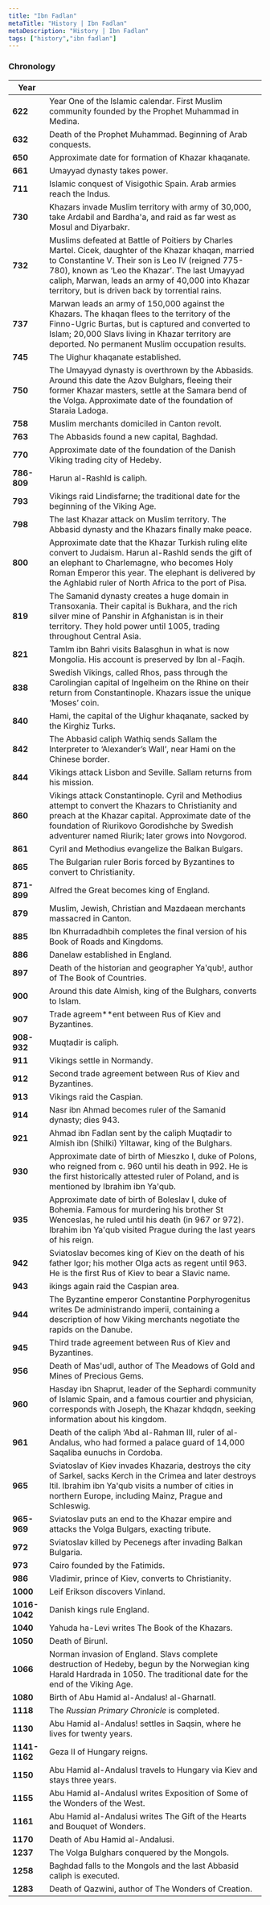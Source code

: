 ```yaml
---
title: "Ibn Fadlan"
metaTitle: "History | Ibn Fadlan"
metaDescription: "History | Ibn Fadlan"
tags: ["history","ibn fadlan"]
---
```


### Chronology

|Year       |          |
|-----------|----------|
|**622** |Year One of the Islamic calendar. First Muslim community founded by the Prophet Muhammad in Medina. |
|**632** |Death of the Prophet Muhammad. Beginning of Arab conquests. |
|**650** |Approximate date for formation of Khazar khaqanate. |
|**661** |Umayyad dynasty takes power. |
|**711** |Islamic conquest of Visigothic Spain. Arab armies reach the Indus. |
|**730** |Khazars invade Muslim territory with army of 30,000, take Ardabil and Bardha'a, and raid as far west as Mosul and Diyarbakr. |
|**732** |Muslims defeated at Battle of Poitiers by Charles Martel. Cicek, daughter of the Khazar khaqan, married to Constantine V. Their son is Leo IV (reigned 775-780), known as ‘Leo the Khazar’. The last Umayyad caliph, Marwan, leads an army of 40,000 into Khazar territory, but is driven back by torrential rains. |
|**737** |Marwan leads an army of 150,000 against the Khazars. The khaqan flees to the territory of the Finno-Ugric Burtas, but is captured and converted to Islam; 20,000 Slavs living in Khazar territory are deported. No permanent Muslim occupation results. |
|**745** |The Uighur khaqanate established. |
|**750** |The Umayyad dynasty is overthrown by the Abbasids. Around this date the Azov Bulghars, fleeing their former Khazar masters, settle at the Samara bend of the Volga. Approximate date of the foundation of Staraia Ladoga. |
|**758** |Muslim merchants domiciled in Canton revolt. |
|**763** |The Abbasids found a new capital, Baghdad. |
|**770** |Approximate date of the foundation of the Danish Viking trading city of Hedeby. |
|**786-809** |Harun al-Rashld is caliph. |
|**793** |Vikings raid Lindisfarne; the traditional date for the beginning of the Viking Age. |
|**798** |The last Khazar attack on Muslim territory. The Abbasid dynasty and the Khazars finally make peace. |
|**800** |Approximate date that the Khazar Turkish ruling elite convert to Judaism. Harun al-Rashld sends the gift of an elephant to Charlemagne, who becomes Holy Roman Emperor this year. The elephant is delivered by the Aghlabid ruler of North Africa to the port of Pisa. |
|**819** |The Samanid dynasty creates a huge domain in Transoxania. Their capital is Bukhara, and the rich silver mine of Panshir in Afghanistan is in their territory. They hold power until 1005, trading throughout Central Asia. |
|**821** |Tamlm ibn Bahri visits Balasghun in what is now Mongolia. His account is preserved by Ibn al-Faqih. |
|**838** |Swedish Vikings, called Rhos, pass through the Carolingian capital of Ingelheim on the Rhine on their return from Constantinople. Khazars issue the unique ‘Moses’ coin. |
|**840** |Hami, the capital of the Uighur khaqanate, sacked by the Kirghiz Turks. |
|**842** |The Abbasid caliph Wathiq sends Sallam the Interpreter to ‘Alexander’s Wall’, near Hami on the Chinese border. |
|**844** |Vikings attack Lisbon and Seville. Sallam returns from his mission. |
|**860** |Vikings attack Constantinople. Cyril and Methodius attempt to convert the Khazars to Christianity and preach at the Khazar capital. Approximate date of the foundation of Riurikovo Gorodishche by Swedish adventurer named Riurik; later grows into Novgorod. |
|**861** |Cyril and Methodius evangelize the Balkan Bulgars. |
|**865** |The Bulgarian ruler Boris forced by Byzantines to convert to Christianity. |
|**871-899** |Alfred the Great becomes king of England. |
|**879** |Muslim, Jewish, Christian and Mazdaean merchants massacred in Canton. |
|**885** |Ibn Khurradadhbih completes the final version of his Book of Roads and Kingdoms. |
|**886** |Danelaw established in England. |
|**897** |Death of the historian and geographer Ya'qub!, author of The Book of Countries. |
|**900** |Around this date Almish, king of the Bulghars, converts to Islam. |
|**907** |Trade agreem**ent between Rus of Kiev and Byzantines. |
|**908-932** |Muqtadir is caliph. |
|**911** |Vikings settle in Normandy. |
|**912** |Second trade agreement between Rus of Kiev and Byzantines. |
|**913** |Vikings raid the Caspian. |
|**914** |Nasr ibn Ahmad becomes ruler of the Samanid dynasty; dies 943. |
|**921** |Ahmad ibn Fadlan sent by the caliph Muqtadir to Almish ibn (Shilki) Yiltawar, king of the Bulghars. |
|**930** |Approximate date of birth of Mieszko I, duke of Polons, who reigned from c. 960 until his death in 992. He is the first historically attested ruler of Poland, and is mentioned by Ibrahim ibn Ya'qub. |
|**935** |Approximate date of birth of Boleslav I, duke of Bohemia. Famous for murdering his brother St Wenceslas, he ruled until his death (in 967 or 972). Ibrahim ibn Ya'qub visited Prague during the last years of his reign. |
|**942** |Sviatoslav becomes king of Kiev on the death of his father Igor; his mother Olga acts as regent until 963. He is the first Rus of Kiev to bear a Slavic name. |
|**943** |ikings again raid the Caspian area. |
|**944** |The Byzantine emperor Constantine Porphyrogenitus writes De administrando imperii, containing a description of how Viking merchants negotiate the rapids on the Danube. |
|**945** |Third trade agreement between Rus of Kiev and Byzantines. |
|**956** |Death of Mas'udI, author of The Meadows of Gold and Mines of Precious Gems. |
|**960** |Hasday ibn Shaprut, leader of the Sephardi community of Islamic Spain, and a famous courtier and physician, corresponds with Joseph, the Khazar khdqdn, seeking information about his kingdom. |
|**961** |Death of the caliph ‘Abd al-Rahman III, ruler of al-Andalus, who had formed a palace guard of 14,000 Saqaliba eunuchs in Cordoba. |
|**965** |Sviatoslav of Kiev invades Khazaria, destroys the city of Sarkel, sacks Kerch in the Crimea and later destroys Itil. Ibrahim ibn Ya'qub visits a number of cities in northern Europe, including Mainz, Prague and Schleswig. |
|**965-969** |Sviatoslav puts an end to the Khazar empire and attacks the Volga Bulgars, exacting tribute. |
|**972** |Sviatoslav killed by Pecenegs after invading Balkan Bulgaria. |
|**973** |Cairo founded by the Fatimids. |
|**986** |Vladimir, prince of Kiev, converts to Christianity. |
|**1000** |Leif Erikson discovers Vinland. |
|**1016-1042** |Danish kings rule England. |
|**1040** |Yahuda ha-Levi writes The Book of the Khazars. |
|**1050** |Death of Birunl. |
|**1066** |Norman invasion of England. Slavs complete destruction of Hedeby, begun by the Norwegian king Harald Hardrada in 1050. The traditional date for the end of the Viking Age. |
|**1080** |Birth of Abu Hamid al-Andalus! al-Gharnatl. |
|**1118** |The <var>Russian Primary Chronicle</var> is completed. |
|**1130** |Abu Hamid al-Andalus! settles in Saqsin, where he lives for twenty years. |
|**1141-1162** |Geza II of Hungary reigns. |
|**1150** |Abu Hamid al-AndalusI travels to Hungary via Kiev and stays three years. |
|**1155** |Abu Hamid al-AndalusI writes Exposition of Some of the Wonders of the West. |
|**1161** |Abu Hamid al-Andalusi writes The Gift of the Hearts and Bouquet of Wonders. |
|**1170** |Death of Abu Hamid al-Andalusi. |
|**1237** |The Volga Bulghars conquered by the Mongols. |
|**1258** |Baghdad falls to the Mongols and the last Abbasid caliph is executed. |
|**1283** |Death of Qazwini, author of The Wonders of Creation. |